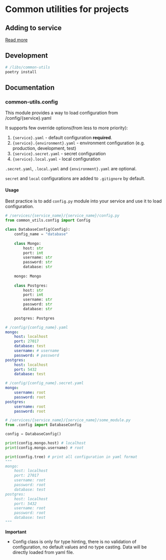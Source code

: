 # Common utilities for projects

## Adding to service

[Read more](/docs/monorepo-specs.md#add-shared-library-to-service)

## Development

```bash
# /libs/common-utils
poetry install
```

## Documentation

### common-utils.config

This module provides a way to load configuration from /config/{service}.yaml

It supports few override options(from less to more priority):
1. `{service}.yaml` - default configuration **required**.
2. `{service}.{environment}.yaml` - environment configuration (e.g. production, development, test)
3. `{service}.secret.yaml` - secret configuration
4. `{service}.local.yaml` - local configuration

`.secret.yaml`, `.local.yaml` and `{environment}.yaml` are optional.

`secret` and `local` configurations are added to `.gitignore` by default.

#### Usage
    
Best practice is to add `config.py` module into your service and use it to load configuration.

```python
# /services/{service_name}/{service_name}/config.py
from common_utils.config import Config

class DatabaseConfig(Config):
    config_name = "database"
    
    class Mongo:
        host: str
        port: int
        username: str
        password: str
        database: str
    
    mongo: Mongo
    
    class Postgres:
        host: str
        port: int
        username: str
        password: str
        database: str
    
    postgres: Postgres
```

```yaml
# /config/{config_name}.yaml
mongo:
    host: localhost
    port: 27017
    database: test
    username: # username
    password: # password
postgres:
    host: localhost
    port: 5432
    database: test
```

```yaml
# /config/{config_name}.secret.yaml
mongo:
    username: root
    password: root
postgres:
    username: root
    password: root
```

```python
# /services/{service_name}/{service_name}/some_module.py
from .config import DatabaseConfig

config = DatabaseConfig()

print(config.mongo.host) # localhost
print(config.mongo.username) # root

print(config.tree) # print all configuration in yaml format
"""
mongo:
    host: localhost
    port: 27017
    username: root
    password: root
    database: test
postgres:
    host: localhost
    port: 5432
    username: root
    password: root
    database: test
"""
```

**Important**
- Config class is only for type hinting, there is no validation of configuration, no default values and no type casting. Data will be directly loaded from yaml file.

    
